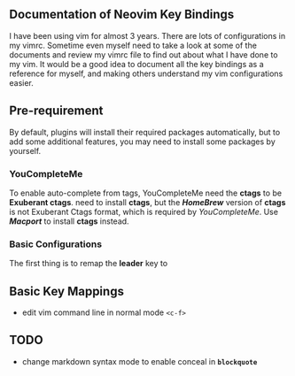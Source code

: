 ## Documentation of Neovim Key Bindings
I have been using vim for almost 3 years. There are lots of configurations in my vimrc. Sometime even myself need to
take a look at some of the documents and review my vimrc file to find out about what I have done to my vim. It would be
a good idea to document all the key bindings as a reference for myself, and making others understand my vim
configurations easier.

## Pre-requirement
By default, plugins will install their required packages automatically, but to add some additional features, you may need to install some packages by yourself.

### YouCompleteMe
To enable auto-complete from tags, YouCompleteMe need the **ctags** to be **Exuberant ctags**. need to install **ctags**, but the ***HomeBrew*** version of **ctags** is not Exuberant Ctags format, which is required by *YouCompleteMe*. Use ***Macport*** to install **ctags** instead.
### Basic Configurations
The first thing is to remap the **leader** key to

## Basic Key Mappings
* edit vim command line in normal mode `<c-f>`


## TODO
* change markdown syntax mode to enable conceal in **`blockquote`**
